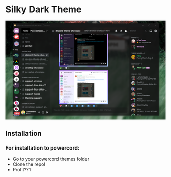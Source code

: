 # Silky Dark Theme

![Preview](/info/silky-dark.png)

## Installation

### For installation to powercord:

- Go to your powercord themes folder
- Clone the repo!
- Profit??1
